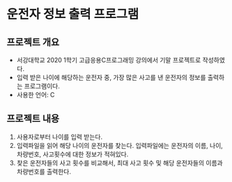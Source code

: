 # 운전자 정보 출력 프로그램

## 프로젝트 개요
* 서강대학교 2020 1학기 고급응용C프로그래밍 강의에서 기말 프로젝트로 작성하였다.
* 입력 받은 나이에 해당하는 운전자 중, 가장 많은 사고를 낸 운전자의 정보를 출력하는 프로그램이다.
* 사용한 언어: C

## 프로젝트 내용
1. 사용자로부터 나이를 입력 받는다.
2. 입력파일을 읽어 해당 나이의 운전자를 찾는다. 입력파일에는 운전자의 이름, 나이, 차량번호, 사고횟수에 대한 정보가 적혀있다.
3. 찾은 운전자들의 사고 횟수를 비교해서, 최대 사고 횟수 및 해당 운전자들의 이름과 차량번호를 출력한다.